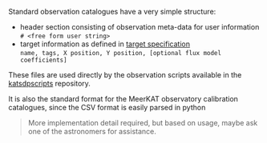 Standard observation catalogues have a very simple structure:
* header section consisting of observation meta-data for user information   
`# <free form user string>`
* target information as defined in [target specification](https://github.com/ska-sa/astrokat/wiki/Observation-target-specification)   
`name, tags, X position, Y position, [optional flux model coefficients]`

These files are used directly by the observation scripts available in the [katsdpscripts](https://github.com/ska-sa/katsdpscripts) repository.

It is also the standard format for the MeerKAT observatory calibration catalogues, since the CSV format is easily parsed in python

> More implementation detail required, but based on usage, maybe ask one of the astronomers for assistance.